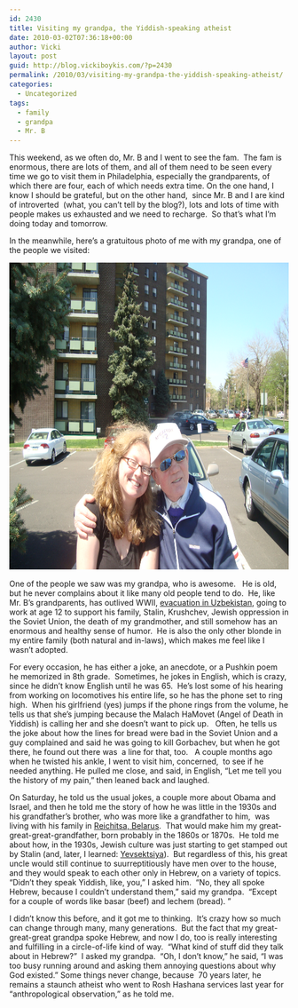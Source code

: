 ```yaml
---
id: 2430
title: Visiting my grandpa, the Yiddish-speaking atheist
date: 2010-03-02T07:36:18+00:00
author: Vicki
layout: post
guid: http://blog.vickiboykis.com/?p=2430
permalink: /2010/03/visiting-my-grandpa-the-yiddish-speaking-atheist/
categories:
  - Uncategorized
tags:
  - family
  - grandpa
  - Mr. B
---
```

This weekend, as we often do, Mr. B and I went to see the fam.  The fam is enormous, there are lots of them, and all of them need to be seen every time we go to visit them in Philadelphia, especially the grandparents, of which there are four, each of which needs extra time. On the one hand, I know I should be grateful, but on the other hand,  since Mr. B and I are kind of introverted  (what, you can&#8217;t tell by the blog?), lots and lots of time with people makes us exhausted and we need to recharge.  So that&#8217;s what I&#8217;m doing today and tomorrow.

In the meanwhile, here&#8217;s a gratuitous photo of me with my grandpa, one of the people we visited:

<p style="text-align: center;">
  <a href="https://raw.githubusercontent.com/veekaybee/wlb/gh-pages/assets/images/2010/03/DSC01210.jpg"><img class="aligncenter size-full wp-image-2431" title="DSC01210" src="https://raw.githubusercontent.com/veekaybee/wlb/gh-pages/assets/images/2010/03/DSC01210.jpg" alt="" width="737" height="553" /></a>
</p>

One of the people we saw was my grandpa, who is awesome.   He is old, but he never complains about it like many old people tend to do.  He, like Mr. B&#8217;s grandparents, has outlived WWII, [evacuation in Uzbekistan](http://blog.vickiboykis.com/2009/05/08/may-9-the-day-we-pwned-the-germans/), going to work at age 12 to support his family, Stalin, Krushchev, Jewish oppression in the Soviet Union, the death of my grandmother, and still somehow has an enormous and healthy sense of humor.  He is also the only other blonde in my entire family (both natural and in-laws), which makes me feel like I wasn&#8217;t adopted.

For every occasion, he has either a joke, an anecdote, or a Pushkin poem he memorized in 8th grade.  Sometimes, he jokes in English, which is crazy, since he didn&#8217;t know English until he was 65.  He&#8217;s lost some of his hearing from working on locomotives his entire life, so he has the phone set to ring high.  When his girlfriend (yes) jumps if the phone rings from the volume, he tells us that she&#8217;s jumping because the Malach HaMovet (Angel of Death in Yiddish) is calling her and she doesn&#8217;t want to pick up.   Often, he tells us the joke about how the lines for bread were bad in the Soviet Union and a guy complained and said he was going to kill Gorbachev, but when he got there, he found out there was  a line for that, too.   A couple months ago when he twisted his ankle, I went to visit him, concerned,  to see if he needed anything. He pulled me close, and said, in English, &#8220;Let me tell you the history of my pain,&#8221; then leaned back and laughed.

On Saturday, he told us the usual jokes, a couple more about Obama and Israel, and then he told me the story of how he was little in the 1930s and his grandfather&#8217;s brother, who was more like a grandfather to him,  was living with his family in [Reichitsa, Belarus](http://www.google.com/url?sa=t&source=web&ct=res&cd=3&ved=0CBAQFjAC&url=http%3A%2F%2Fwww.jewishgen.org%2Fbelarus%2Fnewsletter%2FRechista.pdf&ei=oYOMS_-dNs24lwedq4WwDQ&usg=AFQjCNGA8fcopckXYOb4wK2xT4Z1_slMfw&sig2=G_WzNPf6lVXgJvLNWGC73Q).  That would make him my great-great-great-grandfather, born probably in the 1860s or 1870s.  He told me about how, in the 1930s, Jewish culture was just starting to get stamped out by Stalin (and, later, I learned: [Yevsektsiya](http://en.wikipedia.org/wiki/Yevsektsiya)).  But regardless of this, his great uncle would still continue to suurreptitiously have men over to the house, and they would speak to each other only in Hebrew, on a variety of topics.  &#8220;Didn&#8217;t they speak Yiddish, like, you,&#8221; I asked him.  &#8220;No, they all spoke Hebrew, because I couldn&#8217;t understand them,&#8221; said my grandpa.  &#8220;Except for a couple of words like basar (beef) and lechem (bread). &#8221;

I didn&#8217;t know this before, and it got me to thinking.  It&#8217;s crazy how so much can change through many, many generations.  But the fact that my great-great-great grandpa spoke Hebrew, and now I do, too is really interesting and fulfilling in a circle-of-life kind of way.  &#8220;What kind of stuff did they talk about in Hebrew?&#8221;  I asked my grandpa.  &#8220;Oh, I don&#8217;t know,&#8221; he said, &#8220;I was too busy running around and asking them annoying questions about why God existed.&#8221; Some things never change, because  70 years later, he remains a staunch atheist who went to Rosh Hashana services last year for &#8220;anthropological observation,&#8221; as he told me.
